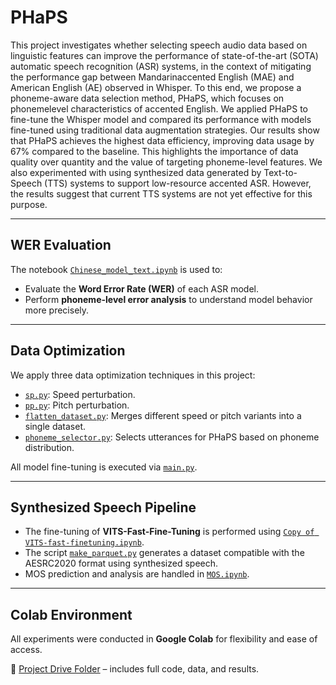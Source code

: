 # PHaPS

This project investigates whether selecting speech audio data based on linguistic features
can improve the performance of state-of-the-art (SOTA) automatic speech recognition
(ASR) systems, in the context of mitigating the performance gap between Mandarinaccented English (MAE) and American English (AE) observed in Whisper. To this end, we
propose a phoneme-aware data selection method, PHaPS, which focuses on phonemelevel characteristics of accented English. We applied PHaPS to fine-tune the Whisper
model and compared its performance with models fine-tuned using traditional data
augmentation strategies. Our results show that PHaPS achieves the highest data efficiency,
improving data usage by 67% compared to the baseline. This highlights the importance
of data quality over quantity and the value of targeting phoneme-level features. We also
experimented with using synthesized data generated by Text-to-Speech (TTS) systems to
support low-resource accented ASR. However, the results suggest that current TTS systems
are not yet effective for this purpose.

<!-- # PHaPS: Fine-tuning ASR Models with Synthesized and Optimized Data

This repository contains all the code, data handling scripts, and evaluation notebooks used in the dissertation project focused on improving ASR models through data optimization and synthesized speech. -->

---

## WER Evaluation

The notebook [`Chinese_model_text.ipynb`](dissertation_note/Chinese_model_text.ipynb) is used to:

- Evaluate the **Word Error Rate (WER)** of each ASR model.
- Perform **phoneme-level error analysis** to understand model behavior more precisely.

---

## Data Optimization

We apply three data optimization techniques in this project:

- [`sp.py`](dissertation_note/sp.py): Speed perturbation.  
- [`pp.py`](dissertation_note/pp.py): Pitch perturbation.  
- [`flatten_dataset.py`](dissertation_note/flatten_dataset.py): Merges different speed or pitch variants into a single dataset.  
- [`phoneme_selector.py`](dissertation_note/phoneme_selector.py): Selects utterances for PHaPS based on phoneme distribution.

All model fine-tuning is executed via [`main.py`](dissertation_note/main.py).

---

## Synthesized Speech Pipeline

- The fine-tuning of **VITS-Fast-Fine-Tuning** is performed using [`Copy of VITS-fast-finetuning.ipynb`](dissertation_note/Copy%20of%20VITS-fast-finetuning.ipynb).
- The script [`make_parquet.py`](dissertation_note/synthesis_datasets/make_parquet.py) generates a dataset compatible with the AESRC2020 format using synthesized speech.
- MOS prediction and analysis are handled in [`MOS.ipynb`](dissertation_note/MOS.ipynb).

---

## Colab Environment

All experiments were conducted in **Google Colab** for flexibility and ease of access.

🔗 [Project Drive Folder](https://drive.google.com/drive/folders/19Yttho4DIuYt6OcMJ--ISQpmjGo-mVnm?usp=drive_link) – includes full code, data, and results.

<!-- ---

Feel free to explore the code, run experiments, and adapt it to your own research in accented ASR and data efficiency.
 -->
